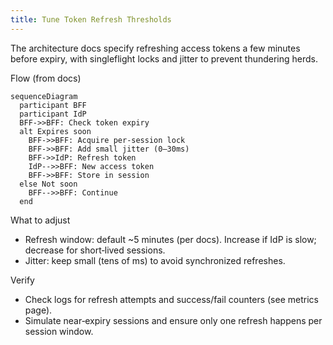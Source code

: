 ```yaml
---
title: Tune Token Refresh Thresholds
---
```


The architecture docs specify refreshing access tokens a few minutes before expiry, with singleflight locks and jitter to prevent thundering herds.

Flow (from docs)

```mermaid
sequenceDiagram
  participant BFF
  participant IdP
  BFF->>BFF: Check token expiry
  alt Expires soon
    BFF->>BFF: Acquire per-session lock
    BFF->>BFF: Add small jitter (0–30ms)
    BFF->>IdP: Refresh token
    IdP-->>BFF: New access token
    BFF->>BFF: Store in session
  else Not soon
    BFF-->>BFF: Continue
  end
```

What to adjust

- Refresh window: default ~5 minutes (per docs). Increase if IdP is slow; decrease for short‑lived sessions.
- Jitter: keep small (tens of ms) to avoid synchronized refreshes.

Verify

- Check logs for refresh attempts and success/fail counters (see metrics page).
- Simulate near‑expiry sessions and ensure only one refresh happens per session window.


